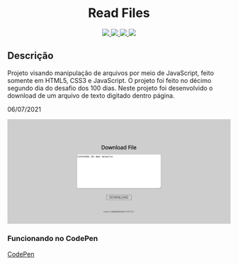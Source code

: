 <h1 align="center">Read Files</h1>

<p align="center">
  
  <a aria-label="HTML5" href="#">
    <img src="https://img.shields.io/badge/HTML5-grey?logo=html5"></img>
  </a>
  <a aria-label="CSS3" href="#">
    <img src="https://img.shields.io/badge/CSS3-grey?logo=css3"></img>
  </a>
   <a aria-label="Javascript" href="#">
    <img src="https://img.shields.io/badge/javascript-grey?logo=javascript"></img>
  </a>
  <a aria-label="um dia" href="#">
    <img src="https://img.shields.io/badge/Dia-12-green"></img>
  </a>
</p>

## Descrição
Projeto visando manipulação de arquivos por meio de JavaScript, feito somente em HTML5, CSS3 e JavaScript. O projeto foi feito no décimo segundo dia do desafio dos 100 dias.
Neste projeto foi desenvolvido o download de um arquivo de texto digitado dentro página.

06/07/2021



<img src="./download-file.png" align="center"></img>

### Funcionando no CodePen
[CodePen](https://codepen.io/ddparkas/pen/bGWpNBY)